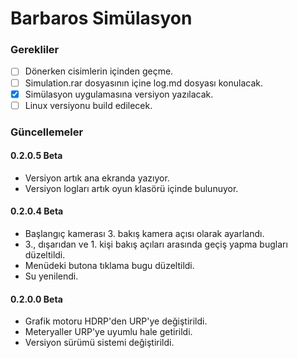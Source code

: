 # Barbaros Simülasyon

### Gerekliler
- [ ] Dönerken cisimlerin içinden geçme.
- [ ] Simulation.rar dosyasının içine log.md dosyası konulacak.
- [x] Simülasyon uygulamasına versiyon yazılacak.
- [ ] Linux versiyonu build edilecek.

### Güncellemeler

#### 0.2.0.5 Beta
- Versiyon artık ana ekranda yazıyor.
- Versiyon logları artık oyun klasörü içinde bulunuyor.

#### 0.2.0.4 Beta
- Başlangıç kamerası 3. bakış kamera açısı olarak ayarlandı.
- 3., dışarıdan ve 1. kişi bakış açıları arasında geçiş yapma bugları düzeltildi.
- Menüdeki butona tıklama bugu düzeltildi.
- Su yenilendi.

#### 0.2.0.0 Beta
- Grafik motoru HDRP'den URP'ye değiştirildi.
- Meteryaller URP'ye uyumlu hale getirildi.
- Versiyon sürümü sistemi değiştirildi.
